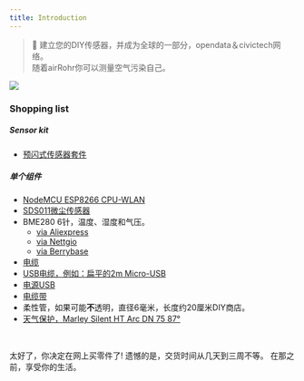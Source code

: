 ```yaml
---
title: Introduction
---
```

> 🚧 建立您的DIY传感器，并成为全球的一部分，opendata＆civictech网络。<br> 随着airRohr你可以测量空气污染自己。


<img src="../docs/airrohr/particulate-matter-air-quality-sensor-kit.jpeg" loading="lazy"/>

### Shopping list
##### Sensor kit
* [预闪式传感器套件](https://nettigo.euproductsluftdaten-org-pl-kit-sds011-bme280)

##### 单个组件
* [NodeMCU ESP8266 CPU-WLAN](https://www.aliexpress.com/wholesale?groupsort=1&SortType=price_asc&SearchText=nodemcu+v3+esp8266+ch340)
* [SDS011微尘传感器](http://www.aliexpress.comwholesale?groupsort=1&amp;SortType=price_asc&amp;SearchText=sds011)
* BME280 6针，温度、湿度和气压。
  - [via Aliexpress](https://www.aliexpress.com/wholesale?catId=0&initiative_id=SB_20200308040440&SearchText=bme280+-5V+%2B3.3V)
  - [via Nettgio](https://nettigo.eu/products/module-pressure-humidity-and-temperature-sensor-bosch-bme280)
  - [via Berrybase](https://www.berrybase.de/bauelemente/sensoren-module/feuchtigkeit/bme680-breakout-board-4in1-sensor-f-252-r-temperatur-luftfeuchtigkeit-luftdruck-und-luftg-252-t)
* [电缆](http://www.aliexpress.com/wholesale?groupsort=1&SortType=price_asc&SearchText=Dupont+cable+20cm+female-female)
* [USB电缆，例如：扁平的2m Micro-USB](https://www.aliexpress.com/wholesale?catId=0&initiative_id=SB_20200308040708&SearchText=micro+usb+flat+cable+2m)
* [电源USB](https://www.aliexpress.com/wholesale?catId=0&initiative_id=SB_20200308040834&SearchText=single+micro+usb+eu+power+supply)
* [电缆带](https://www.aliexpress.com/wholesale?catId=0&initiative_id=SB_20200308040852&SearchText=cable+straps)
* 柔性管，如果可能**不**透明，直径6毫米，长度约20厘米DIY商店。
* [天气保护，Marley Silent HT Arc DN 75 87°](https://www.bauhaus.info/rohrsysteme/marley-ht-bogen-/p/13625028)

<br>

太好了，你决定在网上买零件了!
遗憾的是，交货时间从几天到三周不等。
在那之前，享受你的生活️。
